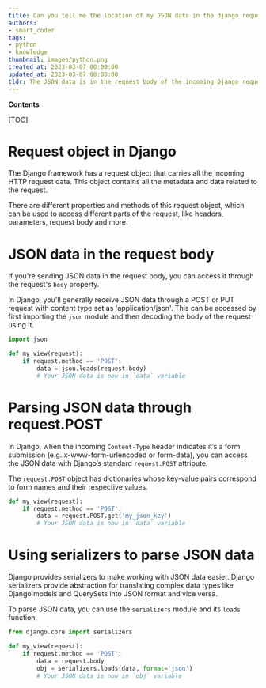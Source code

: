 ```yaml
---
title: Can you tell me the location of my JSON data in the django request that I have received?
authors:
- smart_coder
tags:
- python
- knowledge
thumbnail: images/python.png
created_at: 2023-03-07 00:00:00
updated_at: 2023-03-07 00:00:00
tldr: The JSON data is in the request body of the incoming Django request.
---
```


**Contents**

[TOC]

# Request object in Django

The Django framework has a request object that carries all the incoming HTTP request data. This object contains all the metadata and data related to the request. 

There are different properties and methods of this request object, which can be used to access different parts of the request, like headers, parameters, request body and more.

# JSON data in the request body

If you're sending JSON data in the request body, you can access it through the request's `body` property. 

In Django, you'll generally receive JSON data through a POST or PUT request with content type set as 'application/json'. This can be accessed by first importing the `json` module and then decoding the body of the request using it.

```python
import json

def my_view(request):
    if request.method == 'POST':
        data = json.loads(request.body)
        # Your JSON data is now in `data` variable
```

# Parsing JSON data through request.POST

In Django, when the incoming `Content-Type` header indicates it’s a form submission (e.g. x-www-form-urlencoded or form-data), you can access the JSON data with Django’s standard `request.POST` attribute.

The `request.POST` object has dictionaries whose key-value pairs correspond to form names and their respective values.

```python
def my_view(request):
    if request.method == 'POST':
        data = request.POST.get('my_json_key')
        # Your JSON data is now in `data` variable
```

# Using serializers to parse JSON data

Django provides serializers to make working with JSON data easier. Django serializers provide abstraction for translating complex data types like Django models and QuerySets into JSON format and vice versa.

To parse JSON data, you can use the `serializers` module and its `loads` function.

```python
from django.core import serializers

def my_view(request):
    if request.method == 'POST':
        data = request.body
        obj = serializers.loads(data, format='json')
        # Your JSON data is now in `obj` variable
```
